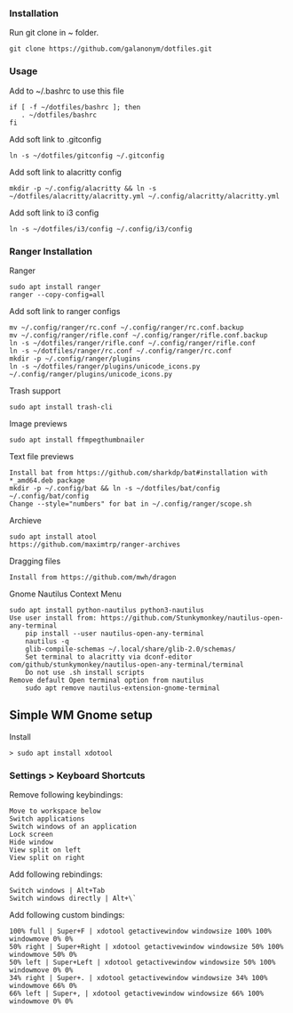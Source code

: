 ### Installation
Run git clone in ~ folder.
    
    git clone https://github.com/galanonym/dotfiles.git

### Usage
Add to ~/.bashrc to use this file

    if [ -f ~/dotfiles/bashrc ]; then
       . ~/dotfiles/bashrc
    fi

Add soft link to .gitconfig

    ln -s ~/dotfiles/gitconfig ~/.gitconfig

Add soft link to alacritty config
    
    mkdir -p ~/.config/alacritty && ln -s ~/dotfiles/alacritty/alacritty.yml ~/.config/alacritty/alacritty.yml

Add soft link to i3 config
    
    ln -s ~/dotfiles/i3/config ~/.config/i3/config

### Ranger Installation

Ranger

    sudo apt install ranger
    ranger --copy-config=all

Add soft link to ranger configs
    
    mv ~/.config/ranger/rc.conf ~/.config/ranger/rc.conf.backup
    mv ~/.config/ranger/rifle.conf ~/.config/ranger/rifle.conf.backup
    ln -s ~/dotfiles/ranger/rifle.conf ~/.config/ranger/rifle.conf
    ln -s ~/dotfiles/ranger/rc.conf ~/.config/ranger/rc.conf
    mkdir -p ~/.config/ranger/plugins
    ln -s ~/dotfiles/ranger/plugins/unicode_icons.py ~/.config/ranger/plugins/unicode_icons.py

Trash support

    sudo apt install trash-cli

Image previews

    sudo apt install ffmpegthumbnailer

Text file previews

    Install bat from https://github.com/sharkdp/bat#installation with *_amd64.deb package
    mkdir -p ~/.config/bat && ln -s ~/dotfiles/bat/config ~/.config/bat/config
    Change --style="numbers" for bat in ~/.config/ranger/scope.sh

Archieve

    sudo apt install atool
    https://github.com/maximtrp/ranger-archives

Dragging files

    Install from https://github.com/mwh/dragon

Gnome Nautilus Context Menu

    sudo apt install python-nautilus python3-nautilus
    Use user install from: https://github.com/Stunkymonkey/nautilus-open-any-terminal
        pip install --user nautilus-open-any-terminal
        nautilus -q
        glib-compile-schemas ~/.local/share/glib-2.0/schemas/
        Set terminal to alacritty via dconf-editor com/github/stunkymonkey/nautilus-open-any-terminal/terminal
        Do not use .sh install scripts
    Remove default Open terminal option from nautilus
        sudo apt remove nautilus-extension-gnome-terminal

## Simple WM Gnome setup

Install

    > sudo apt install xdotool

### Settings > Keyboard Shortcuts

Remove following keybindings: 

    Move to workspace below
    Switch applications
    Switch windows of an application
    Lock screen
    Hide window
    View split on left
    View split on right

Add following rebindings:

    Switch windows | Alt+Tab
    Switch windows directly | Alt+\`

Add following custom bindings:

    100% full | Super+F | xdotool getactivewindow windowsize 100% 100% windowmove 0% 0%
    50% right | Super+Right | xdotool getactivewindow windowsize 50% 100% windowmove 50% 0%
    50% left | Super+Left | xdotool getactivewindow windowsize 50% 100% windowmove 0% 0% 
    34% right | Super+. | xdotool getactivewindow windowsize 34% 100% windowmove 66% 0%
    66% left | Super+, | xdotool getactivewindow windowsize 66% 100% windowmove 0% 0%
